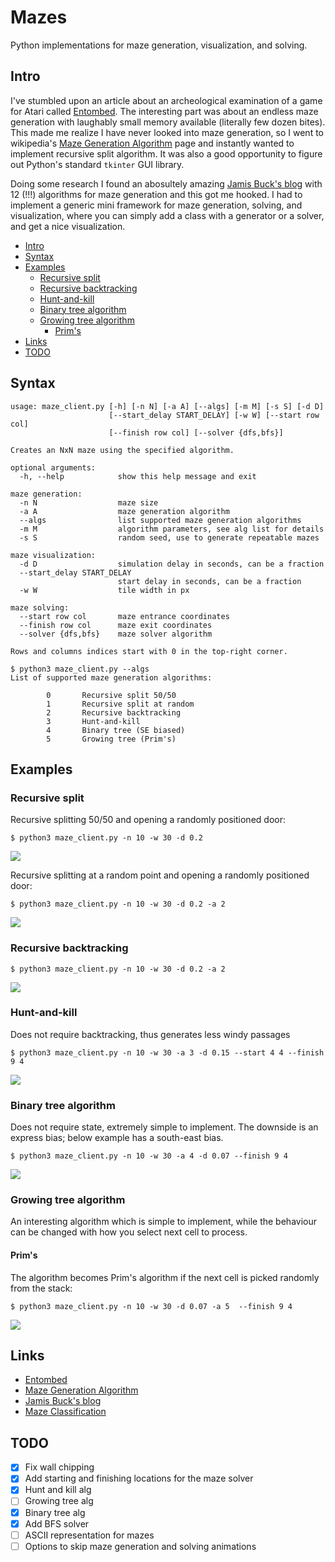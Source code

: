 <!-- omit in toc -->
# Mazes

Python implementations for maze generation, visualization, and solving.

## Intro

I've stumbled upon an article about an archeological examination of a game for Atari called [Entombed](https://en.wikipedia.org/wiki/Entombed_(Atari_2600)). The interesting part was about an endless maze generation with laughably small memory available (literally few dozen bites). This made me realize I have never looked into maze generation, so I went to wikipedia's [Maze Generation Algorithm](https://en.wikipedia.org/wiki/Maze_generation_algorithm) page and instantly wanted to implement recursive split algorithm. It was also a good opportunity to figure out Python's standard `tkinter` GUI library.

Doing some research I found an abosultely amazing [Jamis Buck's blog](http://weblog.jamisbuck.org/under-the-hood/) with 12 (!!!) algorithms for maze generation and this got me hooked. I had to implement a generic mini framework for maze generation, solving, and visualization, where you can simply add a class with a generator or a solver, and get a nice visualization.

- [Intro](#intro)
- [Syntax](#syntax)
- [Examples](#examples)
  - [Recursive split](#recursive-split)
  - [Recursive backtracking](#recursive-backtracking)
  - [Hunt-and-kill](#hunt-and-kill)
  - [Binary tree algorithm](#binary-tree-algorithm)
  - [Growing tree algorithm](#growing-tree-algorithm)
    - [Prim's](#prims)
- [Links](#links)
- [TODO](#todo)

## Syntax

```
usage: maze_client.py [-h] [-n N] [-a A] [--algs] [-m M] [-s S] [-d D]
                      [--start_delay START_DELAY] [-w W] [--start row col]
                      [--finish row col] [--solver {dfs,bfs}]

Creates an NxN maze using the specified algorithm.

optional arguments:
  -h, --help            show this help message and exit

maze generation:
  -n N                  maze size
  -a A                  maze generation algorithm
  --algs                list supported maze generation algorithms
  -m M                  algorithm parameters, see alg list for details
  -s S                  random seed, use to generate repeatable mazes

maze visualization:
  -d D                  simulation delay in seconds, can be a fraction
  --start_delay START_DELAY
                        start delay in seconds, can be a fraction
  -w W                  tile width in px

maze solving:
  --start row col       maze entrance coordinates
  --finish row col      maze exit coordinates
  --solver {dfs,bfs}    maze solver algorithm

Rows and columns indices start with 0 in the top-right corner.

$ python3 maze_client.py --algs
List of supported maze generation algorithms:

        0       Recursive split 50/50
        1       Recursive split at random
        2       Recursive backtracking
        3       Hunt-and-kill
        4       Binary tree (SE biased)
        5       Growing tree (Prim's)
```

## Examples

### Recursive split

Recursive splitting 50/50 and opening a randomly positioned door:

`$ python3 maze_client.py -n 10 -w 30 -d 0.2`

![](images/maze-split-halves.gif)

Recursive splitting at a random point and opening a randomly positioned door:

`$ python3 maze_client.py -n 10 -w 30 -d 0.2 -a 2`

![](images/maze-split-random.gif)

### Recursive backtracking

`$ python3 maze_client.py -n 10 -w 30 -d 0.2 -a 2`

![](images/maze-recursive-bt.gif)

### Hunt-and-kill

Does not require backtracking, thus generates less windy passages

`$ python3 maze_client.py -n 10 -w 30 -a 3 -d 0.15 --start 4 4 --finish 9 4`

![](images/maze-hunt-and-kill.gif)

### Binary tree algorithm

Does not require state, extremely simple to implement. The downside is an express bias; below example has a south-east bias.

`$ python3 maze_client.py -n 10 -w 30 -a 4 -d 0.07 --finish 9 4`

![](images/maze-bt-se.gif)

### Growing tree algorithm

An interesting algorithm which is simple to implement, while the behaviour can be changed with how you select next cell to process.

#### Prim's 

The algorithm becomes Prim's algorithm if the next cell is picked randomly from the stack:

`$ python3 maze_client.py -n 10 -w 30 -d 0.07 -a 5  --finish 9 4`

![](images/maze-gt-prim.gif)

## Links

* [Entombed](https://en.wikipedia.org/wiki/Entombed_(Atari_2600))
* [Maze Generation Algorithm](https://en.wikipedia.org/wiki/Maze_generation_algorithm)
* [Jamis Buck's blog](http://weblog.jamisbuck.org/under-the-hood/)
* [Maze Classification](http://www.astrolog.org/labyrnth/algrithm.htm)

## TODO

- [x] Fix wall chipping
- [x] Add starting and finishing locations for the maze solver
- [x] Hunt and kill alg
- [ ] Growing tree alg
- [x] Binary tree alg
- [x] Add BFS solver
- [ ] ASCII representation for mazes
- [ ] Options to skip maze generation and solving animations